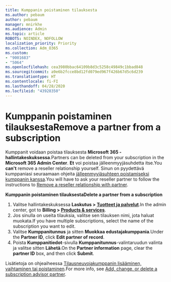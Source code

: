 ```yaml
---
title: Kumppanin poistaminen tilauksesta
ms.author: pebaum
author: pebaum
manager: mnirkhe
ms.audience: Admin
ms.topic: article
ROBOTS: NOINDEX, NOFOLLOW
localization_priority: Priority
ms.collection: Adm_O365
ms.custom:
- "9001683"
- "5064"
ms.openlocfilehash: cea3980bbac64109b8d3c5258c49849c1bbad848
ms.sourcegitcommit: a9e6b2fcce8bd12fd079ed967f426b67d5c6d239
ms.translationtype: HT
ms.contentlocale: fi-FI
ms.lasthandoff: 04/28/2020
ms.locfileid: "43928350"
---
```

# <a name="remove-a-partner-from-a-subscription"></a><span data-ttu-id="56f4f-102">Kumppanin poistaminen tilauksesta</span><span class="sxs-lookup"><span data-stu-id="56f4f-102">Remove a partner from a subscription</span></span>

<span data-ttu-id="56f4f-103">Kumppanit voidaan poistaa tilauksesta **Microsoft 365 -hallintakeskuksessa**.</span><span class="sxs-lookup"><span data-stu-id="56f4f-103">Partners can be deleted from your subscription in the **Microsoft 365 Admin Center**.</span></span> <span data-ttu-id="56f4f-104">**Et** voi poistaa jälleenmyyjäsuhdetta itse.</span><span class="sxs-lookup"><span data-stu-id="56f4f-104">You **can't** remove a reseller relationship yourself.</span></span> <span data-ttu-id="56f4f-105">Sinun on pyydettävä kumppaniasi seuraamaan ohjeita [jälleenmyyjäsuhteen poistamiseksi kumppanin kanssa](https://docs.microsoft.com/partner-center/remove-a-relationship).</span><span class="sxs-lookup"><span data-stu-id="56f4f-105">You will have to ask your reseller partner to follow the instructions to [Remove a reseller relationship with partner](https://docs.microsoft.com/partner-center/remove-a-relationship).</span></span>

<span data-ttu-id="56f4f-106">**Kumppanin poistaminen tilauksesta**</span><span class="sxs-lookup"><span data-stu-id="56f4f-106">**Delete a partner from a subscription**</span></span>

1. <span data-ttu-id="56f4f-107">Valitse hallintakeskuksessa **Laskutus > [Tuotteet ja palvelut](https://go.microsoft.com/fwlink/p/?linkid=842054)**.</span><span class="sxs-lookup"><span data-stu-id="56f4f-107">In the admin center, got to **Billing > [Products & services](https://go.microsoft.com/fwlink/p/?linkid=842054)**.</span></span>
2. <span data-ttu-id="56f4f-108">Jos sinulla on useita tilauksia, valitse sen tilauksen nimi, jota haluat muokata.</span><span class="sxs-lookup"><span data-stu-id="56f4f-108">If you have multiple subscriptions, select the name of the subscription you want to edit.</span></span>
3. <span data-ttu-id="56f4f-109">Valitse **Kumppanitunnus** ja sitten **Muokkaa edustajakumppania**.</span><span class="sxs-lookup"><span data-stu-id="56f4f-109">Under the **Partner ID**, click **Edit partner of record**.</span></span>
4. <span data-ttu-id="56f4f-110">Poista **Kumppanitiedot**-sivulla **Kumppanitunnus**-valintaruudun valinta ja valitse sitten **Lähetä**.</span><span class="sxs-lookup"><span data-stu-id="56f4f-110">On the **Partner information** page, clear the **partner ID** box, and then click **Submit**.</span></span>

<span data-ttu-id="56f4f-111">Lisätietoja on ohjeaiheessa [Tilausneuvojakumppanin lisääminen, vaihtaminen tai poistaminen](https://docs.microsoft.com/microsoft-365/admin/misc/add-partner?view=o365-worldwide).</span><span class="sxs-lookup"><span data-stu-id="56f4f-111">For more info, see [Add, change, or delete a subscription advisor partner](https://docs.microsoft.com/microsoft-365/admin/misc/add-partner?view=o365-worldwide).</span></span>
